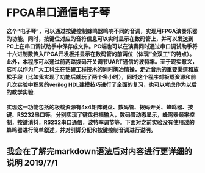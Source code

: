 # FPGA串口通信电子琴
#### 这个“电子琴”，可以通过按键控制蜂鸣器鸣响不同的音调，实现用FPGA演奏乐器的功能，同时，按键位对应的音符信息可以实时显示在数码管上，并可以发送到PC上在串口调试助手中保存成文件。PC端也可以在演奏同时通过串口调试助手将十六进制数传入FPGA开发板并显示在数码管的前两位（体现“全双工”的特点）。此外，本程序可以通过前两路拨码开关调节UART通信的波特率。至于现实意义，它可以作为广大工科生在钻研工程技术的同时陶冶情操，走近音乐的重要渠道和放松手段（比如我实现了功能后就玩了两个多小时），同时这个程序对板载资源和前几次实验中积累的verilog HDL建模技巧进行了全面的复习，也可以考虑作为以后的教学实验.
#### 实现这一功能包括的板载资源有4x4矩阵键盘、数码管、拨码开关、蜂鸣器、按键、RS232串口等。分别实现了键盘扫描输入，数码管动态显示，蜂鸣器频率控制，按键消抖，RS232串口通信，波特率调节等。下面对之前实验没有使用过的蜂鸣器进行简单叙述，并对引脚分配和按键控制音调进行说明。
## 我会在了解完markdown语法后对内容进行更详细的说明 2019/7/1
